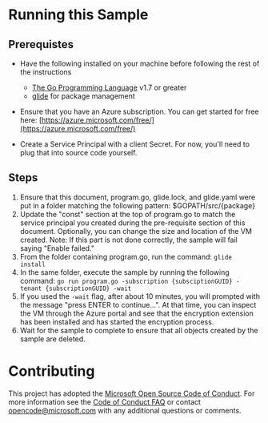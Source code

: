 # Running this Sample

## Prerequistes
- Have the following installed on your machine before following the rest of the instructions
  - [The Go Programming Language](https://golang.org/) v1.7 or greater
  - [glide](https://github.com/Masterminds/glide) for package management

- Ensure that you have an Azure subscription. You can get started for free here:
[https://azure.microsoft.com/free/](https://azure.microsoft.com/free/)
- Create a Service Principal with a client Secret. For now, you'll need to plug that into source code yourself.

## Steps
1. Ensure that this document, program.go, glide.lock, and glide.yaml were put in a folder matching the following pattern: $GOPATH/src/{package}
2. Update the "const" section at the top of program.go to match the service principal you created during the pre-requisite section of this document. Optionally, you can change the size and location of the VM created.
Note: If this part is not done correctly, the sample will fail saying "Enable failed."
3. From the folder containing program.go, run the command: `glide install`
4. In the same folder, execute the sample by running the following command: `go run program.go -subscription {subsciptionGUID} -tenant {subscriptionGUID} -wait`
5. If you used the `-wait` flag, after about 10 minutes, you will prompted with the message "press ENTER to continue...". At that time, you can inspect the VM through the Azure portal and see that the encryption extension has been installed and has started the encryption process.
6. Wait for the sample to complete to ensure that all objects created by the sample are deleted.

# Contributing

This project has adopted the [Microsoft Open Source Code of Conduct](https://opensource.microsoft.com/codeofconduct/). For more information see the [Code of Conduct FAQ](https://opensource.microsoft.com/codeofconduct/faq/) or contact [opencode@microsoft.com](mailto:opencode@microsoft.com) with any additional questions or comments.
